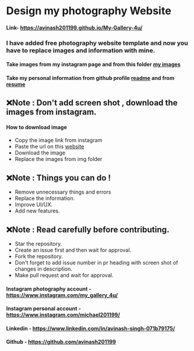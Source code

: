 # Design my photography Website

#### Link- https://avinash201199.github.io/My-Gallery-4u/

### I have added free photography website template and now you have to replace images and information with mine.
#### Take images from my instagram page and from this folder [my images](https://github.com/avinash201199/My-Gallery-4u/tree/master/my%20image)<br>
#### Take my personal information from github profile [readme](https://github.com/avinash201199) and from [resume](https://drive.google.com/file/d/1K4-g2LlUJFHv-JzBtrBBSeBOUiRN1-iQ/view)

## ❌Note : Don't add screen shot , download the images from instagram.

#### How to download image 
* Copy the image link from instagram 
* Paste the url on this [website](https://en.savefrom.net/7/download-from-instagram)
* Download the image 
* Replace the images from img folder

## ❌Note : Things you can do !

* Remove unnecessary things and errors
* Replace the information.
* Improve UI/UX. 
* Add new features.

## ❌Note : Read carefully before contributing.

* Star the repository.
* Create an issue first and then wait for approval.
* Fork the repository.
* Don't forget to add issue number in pr heading with screen shot of changes in description.
* Make pull request and wait for approval.


#### Instagram photography account -https://www.instagram.com/my_gallery_4u/
#### Instagram personal account -https://www.instagram.com/michael201199/
#### Linkedin - https://www.linkedin.com/in/avinash-singh-071b79175/
#### Github - https://github.com/avinash201199

